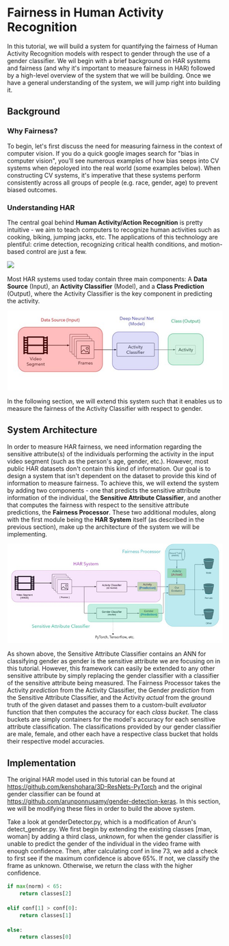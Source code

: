 # Fairness in Human Activity Recognition

In this tutorial, we will build a system for quantifying the fairness of Human Activity Recognition models with respect to gender through the use of a gender classifier. We wil begin with a brief background on HAR systems and fairness (and why it's important to measure fairness in HAR) followed by a high-level overview of the system that we will be building. Once we have a general understanding of the system, we will jump right into building it. 

## Background
### Why Fairness?
To begin, let's first discuss the need for measuring fairness in the context of computer vision. If you do a quick google images search for "bias in computer vision", you'll see numerous examples of how bias seeps into CV systems when depoloyed into the real world (some examples below). When constructing CV systems, it's imperative that these systems perform consistently across all groups of people (e.g. race, gender, age) to prevent biased outcomes. 

### Understanding HAR
The central goal behind **Human Activity/Action Recognition** is pretty intuitive - we aim to teach computers to recognize human activities such as cooking, biking, jumping jacks, etc. The applications of this technology are plentiful: crime detection, recognizing critical health conditions, and motion-based control are just a few. 

![](har_gif.gif)

Most HAR systems used today contain three main components: A **Data Source** (Input), an **Activity Classifier** (Model), and a **Class Prediction** (Output), where the Activity Classifier is the key component in predicting the activity. 

![](arch.jpg)

In the following section, we will extend this system such that it enables us to measure the fairness of the Activity Classifier with respect to gender.

## System Architecture
In order to measure HAR fairness, we need information regarding the sensitive attribute(s) of the individuals performing the activity in the input video segment (such as the person's age, gender, etc.). However, most public HAR datasets don't contain this kind of information. Our goal is to design a system that isn't dependent on the dataset to provide this kind of information to measure fairness. To achieve this, we will extend the system by adding two components - one that predicts the sensitive attribute information of the individual, the **Sensitive Attribute Classifier**, and another that computes the fairness with respect to the sensitive attribute predictions, the **Fairness Processor**. These two additional modules, along with the first module being the **HAR System** itself (as described in the previous section), make up the architecture of the system we will be implementing.

![](proparch.jpg)

As shown above, the Sensitive Attribute Classifier contains an ANN for classifying gender as gender is the sensitive attribute we are focusing on in this tutorial. However, this framework can easily be extended to any other sensitive attribute by simply replacing the gender classifier with a classifier of the sensitive attribute being measured. The Fairness Processor takes the Activity *prediction* from the Activity Classifier, the Gender *prediction* from the Sensitive Attribute Classifier, and the Activity *actual* from the ground truth of the given dataset and passes them to a custom-built *evaluator* function that then computes the accuracy for each *class bucket*. The class buckets are simply containers for the model's accuracy for each sensitive attribute classification. The classifications provided by our gender classifier are male, female, and other each have a respective class bucket that holds their respective model accuracies. 

## Implementation
The original HAR model used in this tutorial can be found at https://github.com/kenshohara/3D-ResNets-PyTorch and the original gender classifier can be found at https://github.com/arunponnusamy/gender-detection-keras. In this section, we will be modifying these files in order to build the above system. 

Take a look at genderDetector.py, which is a modification of Arun's detect_gender.py. We first begin by extending the existing classes [man, woman] by adding a third class, *unknown*, for when the gender classifier is unable to predict the gender of the individual in the video frame with enough confidence. Then, after calculating conf in line 73, we add a check to first see if the maximum confidence is above 65%. If not, we classify the frame as unknown. Otherwise, we return the class with the higher confidence.

```python
if max(norm) < 65:
    return classes[2]

elif conf[1] > conf[0]:
    return classes[1]

else:
    return classes[0]

```

